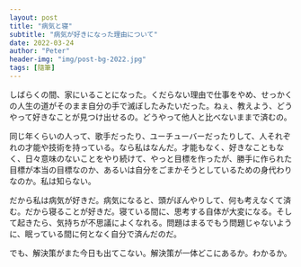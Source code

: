 ```yaml
---
layout: post
title: "病気と寝"
subtitle: "病気が好きになった理由について"
date: 2022-03-24
author: "Peter"
header-img: "img/post-bg-2022.jpg"
tags: [隨筆]
---
```


しばらくの間、家にいることになった。くだらない理由で仕事をやめ、せっかくの人生の道がそのまま自分の手で滅ぼしたみたいだった。ねぇ、教えよう、どうやって好きなことが見つけ出せるの。どうやって他人と比べないままで済むの。

同じ年くらいの人って、歌手だったり、ユーチューバーだったりして、人それぞれの才能や技術を持っている。なら私はなんだ。才能もなく、好きなこともなく、日々意味のないことをやり続けて、やっと目標を作ったが、勝手に作られた目標が本当の目標なのか、あるいは自分をごまかそうとしているための身代わりなのか。私は知らない。

だから私は病気が好きだ。病気になると、頭がぼんやりして、何も考えなくて済む。だから寝ることが好きだ。寝ている間に、思考する自体が大変になる。そして起きたら、気持ちが不思議によくなれる。問題はまるでもう問題じゃないように、眠っている間に何となく自分で済んだのだ。

でも、解決策がまた今日も出てこない。解決策が一体どこにあるか。わかるか。